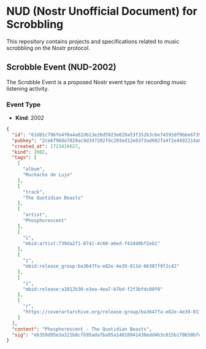 # NUD (Nostr Unofficial Document) for Scrobbling

This repository contains projects and specifications related to music scrobbling on the Nostr protocol.

## Scrobble Event (NUD-2002)

The Scrobble Event is a proposed Nostr event type for recording music listening activity.

### Event Type

- **Kind**: 2002

```json
{
  "id": "61d01c796fe4f0a4a62db13e26d5923e029a53f352b3cbe74593df9bbe67397e",
  "pubkey": "2ce6f968e7029ac9d347202fdc203ed12e8373ad602fa4f2e4492214a006bf13",
  "created_at": 1723416627,
  "kind": 2002,
  "tags": [
    [
      "album",
      "Muchacho de Lujo"
    ],
    [
      "track",
      "The Quotidian Beasts"
    ],
    [
      "artist",
      "Phosphorescent"
    ],
    [
      "i",
      "mbid:artist:739da2f1-0741-4c60-a6ed-f42d49bf2eb1"
    ],
    [
      "i",
      "mbid:release_group:ba3647fa-e82e-4e39-811d-66307f9f2c42"
    ],
    [
      "i",
      "mbid:release:a1812b30-e3ea-4ea7-b7bd-f2f3bfdc08f0"
    ],
    [
      "r",
      "https://coverartarchive.org/release-group/ba3647fa-e82e-4e39-811d-66307f9f2c42/front"
    ]
  ],
  "content": "Phosphorescent - The Quotidian Beasts",
  "sig": "eb359d95e3a321b8cfb95adafba95a14010941430edd4b3c015b1f0650bfe39a5cf149593ca1c4771a0bc1a983ba0315b91acd705efa243f0bebe2b3e59a5632"
}
```

